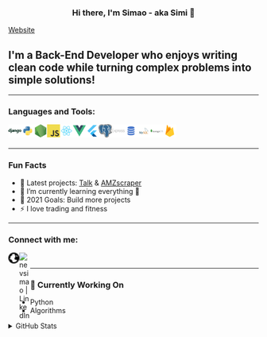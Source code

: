 <h3 align=center>Hi there, I'm Simao - aka Simi 👋</h3>

[Website](https://nevsimao.com)

## I'm a Back-End Developer who enjoys writing clean code while turning complex problems into simple solutions!

---

### Languages and Tools:

<img align="left" alt="Django" width="26px" src="https://raw.githubusercontent.com/github/explore/80688e429a7d4ef2fca1e82350fe8e3517d3494d/topics/django/django.png" />
<img align="left" alt="Python" width="26px" src="https://raw.githubusercontent.com/github/explore/80688e429a7d4ef2fca1e82350fe8e3517d3494d/topics/python/python.png" />
<img align="left" alt="Node.js" width="26px" src="https://raw.githubusercontent.com/github/explore/80688e429a7d4ef2fca1e82350fe8e3517d3494d/topics/nodejs/nodejs.png" />
<img align="left" alt="Javascript" width="26px" src="https://raw.githubusercontent.com/github/explore/80688e429a7d4ef2fca1e82350fe8e3517d3494d/topics/javascript/javascript.png" />
<img align="left" alt="React" width="26px" src="https://raw.githubusercontent.com/github/explore/80688e429a7d4ef2fca1e82350fe8e3517d3494d/topics/react/react.png" />
<img align="left" alt="Vue" width="26px" src="https://raw.githubusercontent.com/github/explore/80688e429a7d4ef2fca1e82350fe8e3517d3494d/topics/vue/vue.png" />
<img align="left" alt="Flutter" width="26px" src="https://raw.githubusercontent.com/github/explore/78df643247d429f6cc873026c0622819ad797942/topics/flutter/flutter.png" />
<img align="left" alt="PostgreSQL" width="26px" src="https://raw.githubusercontent.com/github/explore/80688e429a7d4ef2fca1e82350fe8e3517d3494d/topics/postgresql/postgresql.png" />
<img align="left" alt="Express" width="26px" src="https://raw.githubusercontent.com/github/explore/80688e429a7d4ef2fca1e82350fe8e3517d3494d/topics/express/express.png" />
<img align="left" alt="SQL" width="26px" src="https://raw.githubusercontent.com/github/explore/80688e429a7d4ef2fca1e82350fe8e3517d3494d/topics/sql/sql.png" />
<img align="left" alt="MySQL" width="26px" src="https://raw.githubusercontent.com/github/explore/80688e429a7d4ef2fca1e82350fe8e3517d3494d/topics/mysql/mysql.png" />
<img align="left" alt="MongoDB" width="26px" src="https://raw.githubusercontent.com/github/explore/80688e429a7d4ef2fca1e82350fe8e3517d3494d/topics/mongodb/mongodb.png" />
<img align="left" alt="Firebase" width="26px" src="https://raw.githubusercontent.com/github/explore/80688e429a7d4ef2fca1e82350fe8e3517d3494d/topics/firebase/firebase.png" />

<br />
<br />

---

### Fun Facts

- 🔭 Latest projects: [Talk][TALK] & [AMZscraper][amzScraper]
- 🌱 I’m currently learning everything 🤣
- 🥅 2021 Goals: Build more projects
- ⚡ I love trading and fitness

---

### Connect with me:

[<img align="left" alt="nevsimao.com" width="22px" src="https://raw.githubusercontent.com/iconic/open-iconic/master/svg/globe.svg" />][website]
[<img align="left" alt="nevsimao | LinkedIn" width="22px" src="https://cdn.jsdelivr.net/npm/simple-icons@v3/icons/linkedin.svg" />][linkedin]

<br />

---

### 🎉 Currently Working On

<!-- BLOG-POST-LIST:START -->

- Python
- Algorithms
<!-- BLOG-POST-LIST:END -->

<details>
  <summary>GitHub Stats</summary>

![](https://github-profile-summary-cards.vercel.app/api/cards/profile-details?username=nevsimao03&theme=github_dark)

</details>

[website]: https://nevsimao.com
[amzScraper]: https://github.com/Nevsimao03/amzScraper
[TALK]: https://github.com/Nevsimao03/talk/tree/main/the-talk
[linkedin]: https://www.linkedin.com/in/simao-neves/
